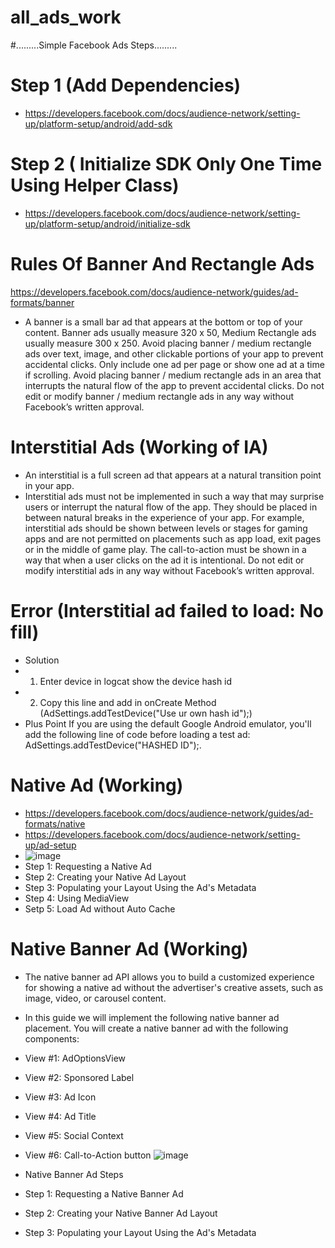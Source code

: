 # all_ads_work
#.........Simple Facebook Ads Steps.........
# Step 1 (Add Dependencies)
* https://developers.facebook.com/docs/audience-network/setting-up/platform-setup/android/add-sdk

# Step 2 ( Initialize SDK Only One Time Using Helper Class)
* https://developers.facebook.com/docs/audience-network/setting-up/platform-setup/android/initialize-sdk

# Rules Of Banner And Rectangle Ads
https://developers.facebook.com/docs/audience-network/guides/ad-formats/banner
* A banner is a small bar ad that appears at the bottom or top of your content. Banner ads usually measure 320 x 50, Medium Rectangle ads usually measure 300 x 250.
Avoid placing banner / medium rectangle ads over text, image, and other clickable portions of your app to prevent accidental clicks.
Only include one ad per page or show one ad at a time if scrolling.
Avoid placing banner / medium rectangle ads in an area that interrupts the natural flow of the app to prevent accidental clicks.
Do not edit or modify banner / medium rectangle ads in any way without Facebook’s written approval.

# Interstitial Ads (Working of IA)
* An interstitial is a full screen ad that appears at a natural transition point in your app.
* Interstitial ads must not be implemented in such a way that may surprise users or interrupt the natural flow of the app. They should be placed in between natural breaks in the experience of your app. For example, interstitial ads should be shown between levels or stages for gaming apps and are not permitted on placements such as app load, exit pages or in the middle of game play.
The call-to-action must be shown in a way that when a user clicks on the ad it is intentional.
Do not edit or modify interstitial ads in any way without Facebook’s written approval.

# Error (Interstitial ad failed to load: No fill)
* Solution
* 1. Enter device in logcat show the device hash id
* 2. Copy this line and add in onCreate Method (AdSettings.addTestDevice("Use ur own hash id");)
* Plus Point If you are using the default Google Android emulator, you'll add the following line of code before loading a test ad:
AdSettings.addTestDevice("HASHED ID");.

# Native Ad (Working)
* https://developers.facebook.com/docs/audience-network/guides/ad-formats/native
* https://developers.facebook.com/docs/audience-network/setting-up/ad-setup
* ![image](https://user-images.githubusercontent.com/107309494/186504643-89fd3e95-a3a5-49f8-be56-1f7d8ecbcb87.png)
* Step 1: Requesting a Native Ad
* Step 2: Creating your Native Ad Layout
* Step 3: Populating your Layout Using the Ad's Metadata
* Step 4: Using MediaView
* Setp 5: Load Ad without Auto Cache
# Native Banner Ad (Working)
* The native banner ad API allows you to build a customized experience for showing a native ad without the advertiser's creative assets, such as image, video, or carousel content.
* In this guide we will implement the following native banner ad placement. You will create a native banner ad with the following components:

* View #1: AdOptionsView
* View #2: Sponsored Label
* View #3: Ad Icon
* View #4: Ad Title
* View #5: Social Context
* View #6: Call-to-Action button
![image](https://user-images.githubusercontent.com/107309494/187078224-b68a4375-b50f-4556-be85-15dffd3524c8.png)

* Native Banner Ad Steps
* Step 1: Requesting a Native Banner Ad
* Step 2: Creating your Native Banner Ad Layout
* Step 3: Populating your Layout Using the Ad's Metadata
